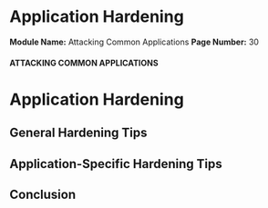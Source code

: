<!--
 // Platform: Academy
// URL: https://academy.hackthebox.com/module/113/section/1096
// Platform Version: V1
// Module ID: 113
// Module Name: Attacking Common Applications
// Module Difficulty: Medium
// Section ID: 1096
// Section Title: Application Hardening
// Page Title: Attacking Common Applications
// Page Number: 30
-->

# Application Hardening

**Module Name:** Attacking Common Applications **Page Number:** 30

#### ATTACKING COMMON APPLICATIONS

# Application Hardening

## General Hardening Tips

## Application-Specific Hardening Tips

## Conclusion

####
